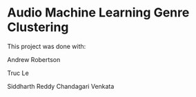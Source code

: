 # Audio Machine Learning Genre Clustering

This project was done with:

Andrew Robertson

Truc Le

Siddharth Reddy Chandagari Venkata

